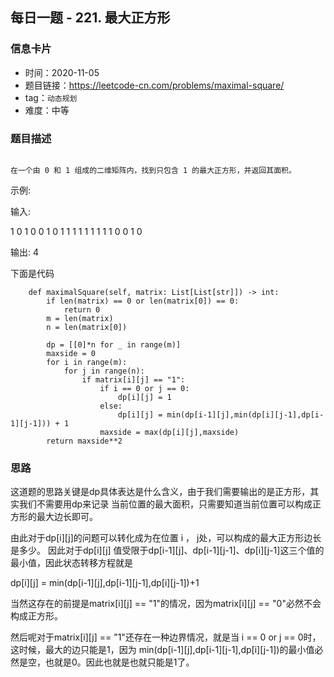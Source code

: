 ## 每日一题 - 221. 最大正方形
### 信息卡片

- 时间：2020-11-05
- 题目链接：https://leetcode-cn.com/problems/maximal-square/
- tag：`动态规划`
- 难度：中等


### 题目描述

```

在一个由 0 和 1 组成的二维矩阵内，找到只包含 1 的最大正方形，并返回其面积。
```

示例:

输入: 

1 0 1 0 0
1 0 1 1 1
1 1 1 1 1
1 0 0 1 0

输出: 4


下面是代码

```
    def maximalSquare(self, matrix: List[List[str]]) -> int:
        if len(matrix) == 0 or len(matrix[0]) == 0:
            return 0 
        m = len(matrix)
        n = len(matrix[0])

        dp = [[0]*n for _ in range(m)]
        maxside = 0
        for i in range(m):
            for j in range(n):
                if matrix[i][j] == "1":
                    if i == 0 or j == 0:
                        dp[i][j] = 1
                    else:
                        dp[i][j] = min(dp[i-1][j],min(dp[i][j-1],dp[i-1][j-1])) + 1
                    maxside = max(dp[i][j],maxside)
        return maxside**2
```

### 思路

这道题的思路关键是dp具体表达是什么含义，由于我们需要输出的是正方形，其实我们不需要用dp来记录
当前位置的最大面积，只需要知道当前位置可以构成正方形的最大边长即可。

由此对于dp[i][j]的问题可以转化成为在位置  i ， j处，可以构成的最大正方形边长是多少。
因此对于dp[i][j] 值受限于dp[i-1][j]、dp[i-1][j-1]、dp[i][j-1]这三个值的最小值，因此状态转移方程就是

dp[i][j] = min(dp[i-1][j],dp[i-1][j-1],dp[i][j-1])+1

当然这存在的前提是matrix[i][j] == "1"的情况，因为matrix[i][j] == "0"必然不会构成正方形。

然后呢对于matrix[i][j] == "1"还存在一种边界情况，就是当 i == 0 or j == 0时，这时候，最大的边只能是1，因为
min(dp[i-1][j],dp[i-1][j-1],dp[i][j-1])的最小值必然是空，也就是0。因此也就是也就只能是1了。








